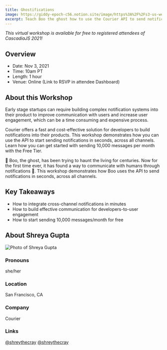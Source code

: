 ```yaml
---
title: Ghostifications
image: https://giddy-epoch-c56.notion.site/image/https%3A%2F%2Fs3-us-west-2.amazonaws.com%2Fsecure.notion-static.com%2Fd2cb91e3-d685-4544-8813-7e8297c7416f%2Fprofile_(1).png?table=block&id=ff02c7db-13cf-44ec-aeed-58c95852d3ff&spaceId=917ca4d2-a678-45f1-ae86-60915dc9f05a&width=2000&userId=9675823b-070c-4b4c-9d37-57630c4faec4&cache=v2
excerpt: Teach Boo the ghost how to use the Courier API to send notifications in seconds, across all channels.
---
```

*This virtual workshop is available for free to registered attendees of CascadiaJS 2021!*

## Overview

- Date: Nov 3, 2021
- Time: 10am PT
- Length: 1 hour
- Venue: Online (Link to RSVP in attendee Dashboard)

## About this Workshop

Early stage startups can require building complex notification systems into their product to improve communication with users and increase user engagement, which can be a time consuming and expensive process.

Courier offers a fast and cost-effective solution for developers to build notifications into their products. This workshop demonstrates how you can use the API to start sending notifications in seconds, across all channels. Learn how you can get started with sending 10,000 messages per month with the Free Tier.

👻 Boo, the ghost, has been trying to haunt the living for centuries. Now for the first time ever, it has found a way to communicate with humans through notifications 🔔. This workshop demonstrates how Boo uses the API to send notifications in seconds, across all channels.

## Key Takeaways

- How to integrate cross-channel notifications in minutes
- How to build effective communication for developers-to-user engagement
- How to start sending 10,000 messages/month for free

<section class="person">
    <h2>About Shreya Gupta</h2>
    <div class="person-info"> 
        <div class="person-photo"><img src="https://giddy-epoch-c56.notion.site/image/https%3A%2F%2Fs3-us-west-2.amazonaws.com%2Fsecure.notion-static.com%2Fd2cb91e3-d685-4544-8813-7e8297c7416f%2Fprofile_(1).png?table=block&id=ff02c7db-13cf-44ec-aeed-58c95852d3ff&spaceId=917ca4d2-a678-45f1-ae86-60915dc9f05a&width=2000&userId=9675823b-070c-4b4c-9d37-57630c4faec4&cache=v2" alt="Photo of Shreya Gupta"/></div>
        <div class="person-more">
            <h3>Pronouns</h3><p>she/her</p>
            <h3>Location</h3><p>San Francisco, CA</p>
            <h3>Company</h3><p>Courier</p>
            <h3>Links</h3><p><i class="fab fa-twitter"></i> <a target="_blank" href="https://twitter.com/shreythecray">@shreythecray</a> <i class="fab fa-instagram"></i> <a target="_blank" href="https://www.instagram.com/shreythecray/">@shreythecray</a></p>
        </div>
    </div>
</section>
